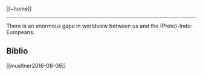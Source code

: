 [[~home]]

---

There is an enormous gape in worldview between us and the (Proto)-Indo-Europeans. 

## Biblio
[[muellner2016-08-06]]